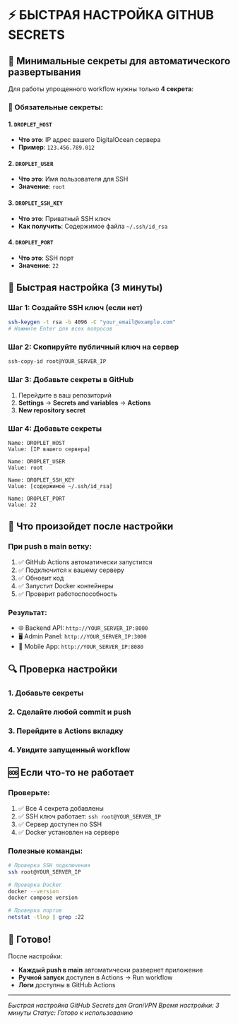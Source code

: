 # ⚡ БЫСТРАЯ НАСТРОЙКА GITHUB SECRETS

## 🎯 Минимальные секреты для автоматического развертывания

Для работы упрощенного workflow нужны только **4 секрета**:

### 🔑 Обязательные секреты:

#### 1. `DROPLET_HOST`
- **Что это**: IP адрес вашего DigitalOcean сервера
- **Пример**: `123.456.789.012`

#### 2. `DROPLET_USER`
- **Что это**: Имя пользователя для SSH
- **Значение**: `root`

#### 3. `DROPLET_SSH_KEY`
- **Что это**: Приватный SSH ключ
- **Как получить**: Содержимое файла `~/.ssh/id_rsa`

#### 4. `DROPLET_PORT`
- **Что это**: SSH порт
- **Значение**: `22`

## 🚀 Быстрая настройка (3 минуты)

### Шаг 1: Создайте SSH ключ (если нет)
```bash
ssh-keygen -t rsa -b 4096 -C "your_email@example.com"
# Нажмите Enter для всех вопросов
```

### Шаг 2: Скопируйте публичный ключ на сервер
```bash
ssh-copy-id root@YOUR_SERVER_IP
```

### Шаг 3: Добавьте секреты в GitHub
1. Перейдите в ваш репозиторий
2. **Settings** → **Secrets and variables** → **Actions**
3. **New repository secret**

### Шаг 4: Добавьте секреты
```
Name: DROPLET_HOST
Value: [IP вашего сервера]

Name: DROPLET_USER
Value: root

Name: DROPLET_SSH_KEY
Value: [содержимое ~/.ssh/id_rsa]

Name: DROPLET_PORT
Value: 22
```

## 🎯 Что произойдет после настройки

### При push в main ветку:
1. ✅ GitHub Actions автоматически запустится
2. ✅ Подключится к вашему серверу
3. ✅ Обновит код
4. ✅ Запустит Docker контейнеры
5. ✅ Проверит работоспособность

### Результат:
- 🌐 Backend API: `http://YOUR_SERVER_IP:8000`
- 🖥️ Admin Panel: `http://YOUR_SERVER_IP:3000`
- 📱 Mobile App: `http://YOUR_SERVER_IP:8080`

## 🔍 Проверка настройки

### 1. Добавьте секреты
### 2. Сделайте любой commit и push
### 3. Перейдите в **Actions** вкладку
### 4. Увидите запущенный workflow

## 🆘 Если что-то не работает

### Проверьте:
1. ✅ Все 4 секрета добавлены
2. ✅ SSH ключ работает: `ssh root@YOUR_SERVER_IP`
3. ✅ Сервер доступен по SSH
4. ✅ Docker установлен на сервере

### Полезные команды:
```bash
# Проверка SSH подключения
ssh root@YOUR_SERVER_IP

# Проверка Docker
docker --version
docker compose version

# Проверка портов
netstat -tlnp | grep :22
```

## 🎉 Готово!

После настройки:
- **Каждый push в main** автоматически развернет приложение
- **Ручной запуск** доступен в Actions → Run workflow
- **Логи** доступны в GitHub Actions

---

*Быстрая настройка GitHub Secrets для GraniVPN*
*Время настройки: 3 минуты*
*Статус: Готово к использованию*

